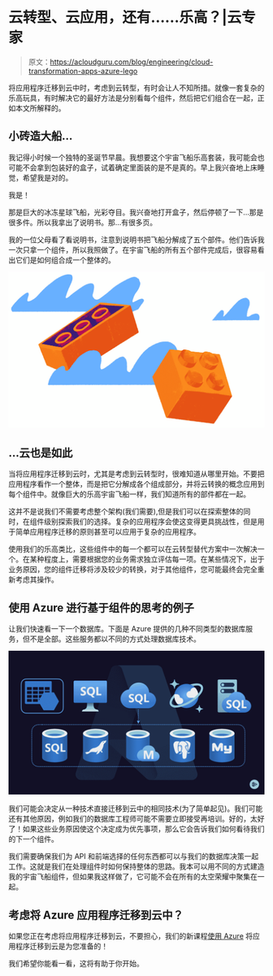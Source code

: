 # 云转型、云应用，还有……乐高？|云专家

> 原文：<https://acloudguru.com/blog/engineering/cloud-transformation-apps-azure-lego>

将应用程序迁移到云中时，考虑到云转型，有时会让人不知所措。就像一套复杂的乐高玩具，有时解决它的最好方法是分别看每个组件，然后把它们组合在一起，正如本文所解释的。

## 小砖造大船…

我记得小时候一个独特的圣诞节早晨。我想要这个宇宙飞船乐高套装，我可能会也可能不会拿到包装好的盒子，试着确定里面装的是不是真的。早上我兴奋地上床睡觉，希望我是对的。

我是！

那是巨大的冰冻星球飞船，光彩夺目。我兴奋地打开盒子，然后停顿了一下…那是很多件。所以我拿出了说明书。那…有很多页。

我的一位父母看了看说明书，注意到说明书把飞船分解成了五个部件。他们告诉我一次只拿一个组件，所以我照做了。在宇宙飞船的所有五个部件完成后，很容易看出它们是如何组合成一个整体的。

![Lego](img/1072472f4b6d3e90c2cc9c6f6d92d353.png)

## …云也是如此

当将应用程序迁移到云时，尤其是考虑到云转型时，很难知道从哪里开始。不要把应用程序看作一个整体，而是把它分解成各个组成部分，并将云转换的概念应用到每个组件中。就像巨大的乐高宇宙飞船一样，我们知道所有的部件都在一起。

这并不是说我们不需要考虑整个架构(我们需要),但是我们可以在探索整体的同时，在组件级别探索我们的选择。复杂的应用程序会使这变得更具挑战性，但是用于简单应用程序迁移的原则甚至可以应用于复杂的应用程序。

使用我们的乐高类比，这些组件中的每一个都可以在云转型替代方案中一次解决一个。在某种程度上，需要根据您的业务需求独立评估每一项。在某些情况下，出于业务原因，您的组件迁移将涉及较少的转换，对于其他组件，您可能最终会完全重新考虑其操作。

## 使用 Azure 进行基于组件的思考的例子

让我们快速看一下一个数据库。下面是 Azure 提供的几种不同类型的数据库服务，但不是全部。这些服务都以不同的方式处理数据库技术。

![](img/2a595a83878ee6b88f93e7f7cfd5231a.png)

我们可能会决定从一种技术直接迁移到云中的相同技术(为了简单起见)。我们可能还有其他原因，例如我们的数据库工程师可能不需要立即接受再培训。好的，太好了！如果这些业务原因使这个决定成为优先事项，那么它会告诉我们如何看待我们的下一个组件。

我们需要确保我们为 API 和前端选择的任何东西都可以与我们的数据库决策一起工作。这就是我们在处理组件时如何保持整体的思路。我本可以用不同的方式建造我的宇宙飞船组件，但如果我这样做了，它可能不会在所有的太空荣耀中聚集在一起。

## 考虑将 Azure 应用程序迁移到云中？

如果您正在考虑将应用程序迁移到云，不要担心，我们的新课程[使用 Azure](https://acloudguru.com/course/move-an-application-to-the-cloud-with-azure) 将应用程序迁移到云是为您准备的！

我们希望你能看一看，这将有助于你开始。